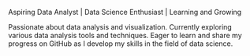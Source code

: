 
Aspiring Data Analyst | Data Science Enthusiast | Learning and Growing

Passionate about data analysis and visualization. Currently exploring various data analysis tools and techniques. Eager to learn and share my progress on GitHub as I develop my skills in the field of data science.
